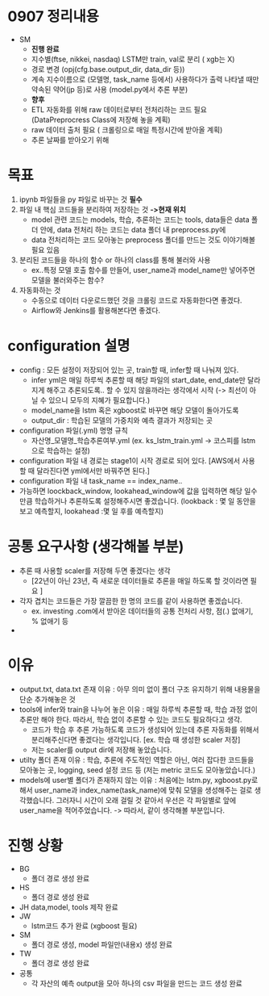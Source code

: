 
# 0907 정리내용
- SM
    - **진행 완료**
    - 지수별(ftse, nikkei, nasdaq) LSTM만 train, val로 분리 ( xgb는 X)
    - 경로 변경 (opj(cfg.base.output_dir, data_dir 등))
    - 계속 지수이름으로 (모델명, task_name 등에서) 사용하다가 출력 나타낼 때만 약속된 약어(jp 등)로 사용 (model.py에서 추론 부분)
    - **향후**
    - ETL 자동화를 위해 raw 데이터로부터 전처리하는 코드 필요 (DataPreprocress Class에 저장해 놓을 계획)
    - raw 데이터 출처 필요 ( 크롤링으로 매일 특정시간에 받아올 계획)
    - 추론 날짜를 받아오기 위해


# 목표 
1. ipynb 파일들을 py 파일로 바꾸는 것 **필수**
2. 파일 내 핵심 코드들을 분리하여 저장하는 것  **->현재 위치**
    - model 관련 코드는 models, 학습, 추론하는 코드는 tools, data들은 data 폴더 안에, data 전처리 하는 코드는 data 폴더 내 preprocess.py에 
    - data 전처리하는 코드 모아놓는 preprocess 폴더를 만드는 것도 이야기해볼 필요 있음
3. 분리된 코드들을 하나의 함수 or 하나의 class를 통해 불러와 사용 
    - ex..특정 모델 호출 함수를 만들어, user_name과 model_name만 넣어주면 모델을 불러와주는 함수?
4. 자동화하는 것
    - 수동으로 데이터 다운로드했던 것을 크롤링 코드로 자동화한다면 좋겠다.
    - Airflow와 Jenkins를 활용해본다면 좋겠다. 

# configuration 설명
- config : 모든 설정이 저장되어 있는 곳, train할 때, infer할 때 나눠져 있다.
    - infer yml은 매일 하루씩 추론할 때 해당 파일의 start_date, end_date만 달라지게 해주고 추론되도록.. 할 수 있지 않을까라는 생각에서 시작 (-> 최선이 아닐 수 있으니 모두의 지혜가 필요합니다.)
    - model_name을 lstm 혹은 xgboost로 바꾸면 해당 모델이 돌아가도록
    - output_dir : 학습된 모델의 가중치와 예측 결과가 저장되는 곳
- configuration 파일(.yml) 명명 규칙
    - 자산명_모델명_학습추론여부.yml (ex. ks_lstm_train.yml -> 코스피를 lstm으로 학습하는 설정)
- configuration 파일 내 경로는 stage1이 시작 경로로 되어 있다. [AWS에서 사용할 때 달라진다면 yml에서만 바꿔주면 된다.]
- configuration 파일 내 task_name == index_name..
- 가능하면 loockback_window, lookahead_window에 값을 입력하면 해당 일수만큼 학습하거나 추론하도록 설정해주시면 좋겠습니다. (lookback : 몇 일 동안을 보고 예측할지, lookahead :몇 일 후를 예측할지)


# 공통 요구사항 (생각해볼 부분)
- 추론 때 사용할 scaler를 저장해 두면 좋겠다는 생각 
    - [22년이 아닌 23년, 즉 새로운 데이터들로 추론을 매일 하도록 할 것이라면 필요 ]
- 각자 겹치는 코드들은 가장 깔끔한 한 명의 코드를 같이 사용하면 좋겠습니다.
    - ex. investing .com에서 받아온 데이터들의 공통 전처리 사항, 점(.) 없애기, % 없애기 등
- 
# 이유
- output.txt, data.txt 존재 이유 : 아무 의미 없이 폴더 구조 유지하기 위해 내용물을 단순 추가해놓은 것
- tools에 infer와 train을 나누어 놓은 이유 : 매일 하루씩 추론할 때, 학습 과정 없이 추론만 해야 한다. 따라서, 학습 없이 추론할 수 있는 코드도 필요하다고 생각.
    - 코드가 학습 후 추론 가능하도록 코드가 생성되어 있는데 추론 자동화를 위해서 분리해주신다면 좋겠다는 생각입니다. [ex. 학습 때 생성한 scaler 저장]
    - 저는 scaler를 output dir에 저장해 놓았습니다.
- utilty 폴더 존재 이유 : 학습, 추론에 주도적인 역할은 아닌, 여러 잡다한 코드들을 모아놓는 곳, logging, seed 설정 코드 등 (저는 metric 코드도 모아놓았습니다.)
- models에 user별 폴더가 존재하지 않는 이유 : 처음에는 lstm.py, xgboost.py로 해서 user_name과 index_name(task_name)에 맞춰 모델을 생성해주는 걸로 생각했습니다. 그러자니 시간이 오래 걸릴 것 같아서 우선은 각 파일별로 앞에 user_name을 적어주었습니다. -> 따라서, 같이 생각해볼 부분입니다.
 
# 진행 상황
- BG
    - 폴더 경로 생성 완료
- HS
    - 폴더 경로 생성 완료
- JH
    data,model, tools 제작 완료
- JW
    - lstm코드 추가 완료 (xgboost 필요)
- SM
    - 폴더 경로 생성, model 파일만(내용x) 생성 완료
- TW
    - 폴더 경로 생성 완료
- 공통
    - 각 자산의 예측 output을 모아 하나의 csv 파일을 만드는 코드 생성 완료

